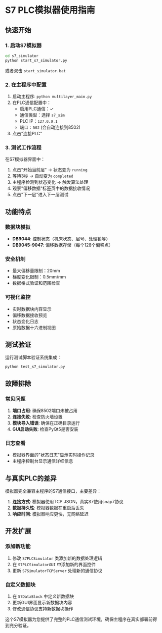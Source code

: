 # S7 PLC模拟器使用指南

## 快速开始

### 1. 启动S7模拟器
```cmd
cd s7_simulator
python start_s7_simulator.py
```
或者双击 `start_simulator.bat`

### 2. 在主程序中配置
1. 启动主程序: `python multilayer_main.py`
2. 在PLC通信配置中：
   - 启用PLC通信：✓
   - 通信类型：选择 `s7_sim`
   - PLC IP：`127.0.0.1`
   - 端口：`502` (会自动连接到8502)
3. 点击"连接PLC"

### 3. 测试工作流程
在S7模拟器界面中：
1. 点击"开始当前层" → 状态变为 `running`
2. 等待3秒 → 自动变为 `completed`
3. 主程序检测到状态变化 → 触发算法处理
4. 观察"偏移数据"标签页中的数据接收情况
5. 点击"下一层"进入下一层测试

## 功能特点

### 数据块模拟
- **DB9044**: 控制状态（机床状态、层号、处理锁等）
- **DB9045-9047**: 偏移数据存储（每个128个偏移点）

### 安全机制
- 最大偏移量限制：20mm
- 梯度变化限制：0.5mm/mm
- 数据格式验证和范围检查

### 可视化监控
- 实时数据块内容显示
- 偏移数据接收预览
- 状态变化日志
- 原始数据十六进制视图

## 测试验证

运行测试脚本验证系统集成：
```cmd
python test_s7_simulator.py
```

## 故障排除

### 常见问题
1. **端口占用**: 确保8502端口未被占用
2. **连接失败**: 检查防火墙设置
3. **模块导入错误**: 确保在正确目录运行
4. **GUI启动失败**: 检查PyQt5是否安装

### 日志查看
- 模拟器界面的"状态日志"显示实时操作记录
- 主程序控制台显示通信详细信息

## 与真实PLC的差异

模拟器完全兼容主程序的S7通信接口，主要差异：
1. **连接方式**: 模拟器使用TCP JSON，真实S7使用snap7协议
2. **数据持久性**: 模拟器数据在重启后丢失
3. **响应时间**: 模拟器响应更快，无网络延迟

## 开发扩展

### 添加新功能
1. 修改 `S7PLCSimulator` 类添加新的数据处理逻辑
2. 在 `S7PLCSimulatorGUI` 中添加新的界面控件
3. 更新 `S7SimulatorTCPServer` 处理新的通信协议

### 自定义数据块
1. 在 `S7DataBlock` 中定义新数据块
2. 更新GUI界面显示新数据块内容
3. 修改通信协议支持新数据块操作

这个S7模拟器为您提供了完整的PLC通信测试环境，确保主程序在真实部署前得到充分验证。